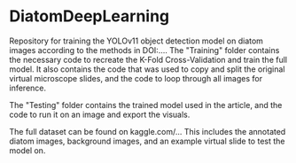 # DiatomDeepLearning
Repository for training the YOLOv11 object detection model on diatom images according to the methods in DOI:.... The "Training" folder contains the necessary code to recreate the K-Fold Cross-Validation and train the full model. It also contains the code that was used to copy and split the original virtual microscope slides, and the code to loop through all images for inference.

The "Testing" folder contains the trained model used in the article, and the code to run it on an image and export the visuals. 

The full dataset can be found on kaggle.com/... This includes the annotated diatom images, background images, and an example virtual slide to test the model on.
